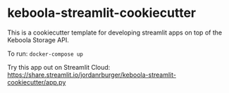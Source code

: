 # keboola-streamlit-cookiecutter

This is a cookiecutter template for developing streamlit apps on top of the Keboola Storage API. 

To run: 
```docker-compose up```

Try this app out on Streamlit Cloud: https://share.streamlit.io/jordanrburger/keboola-streamlit-cookiecutter/app.py